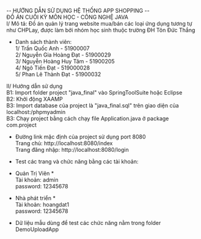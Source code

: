 ﻿-- HƯỚNG DẪN SỬ DỤNG HỆ THỐNG APP SHOPPING -- </br>
ĐỒ ÁN CUỐI KỲ MÔN HỌC - CÔNG NGHỆ JAVA </br>
I/ Mô tả: Đồ án quản lý trang website mua/bán các loại ứng dụng tương tự như CHPLay,
được làm bởi nhóm học sinh thuộc trường ĐH Tôn Đức Thắng </br>

- Danh sách thành viên: </br>
1/ Trần Quốc Anh - 51900007 </br>
2/ Nguyễn Gia Hoàng Đạt - 51900029 </br>
3/ Nguyễn Hoàng Huy Tâm - 51900205 </br>
4/ Ngô Tiến Đạt - 519000028 </br>
5/ Phan Lê Thành Đạt - 51900032 </br>

II/ Hướng dẫn sử dụng </br>
B1: Import folder project "java_final" vào SpringToolSuite hoặc Eclipse </br>
B2: Khởi động XAAMP </br>
B3: Import database của project là "java_final.sql" trên giao diện của localhost:/phpmyadmin </br>
B3: Chạy project bằng cách chạy file Application.java ở package com.project </br>

* Đường link mặc định của project sử dụng port 8080 </br>
Trang chủ: http://localhost:8080/index </br>
Trang đăng nhập: http://localhost:8080/login </br>
* Test các trang và chức năng bằng các tài khoản: </br>
* Quản Trị Viên *  </br>
Tài khoản: admin </br>
password: 12345678 </br>

* Nhà phát triển * </br>
Tài khoản: hoangdat1 </br>
password: 12345678 </br>
* Dữ liệu mẫu dùng để test các chức năng nằm trong folder DemoUploadApp 


